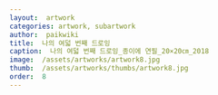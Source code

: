 ```yaml
---
layout:  artwork
categories: artwork, subartwork
author:  paikwiki
title:  나의 여덟 번째 드로잉
caption:  나의 여덟 번째 드로잉_종이에 연필_20×20㎝_2018
image:  /assets/artworks/artwork8.jpg
thumb:  /assets/artworks/thumbs/artwork8.jpg
order:  8
---
```

